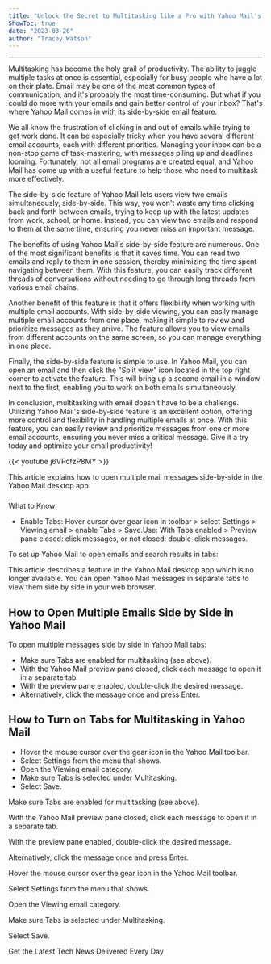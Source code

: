 ```yaml
---
title: "Unlock the Secret to Multitasking like a Pro with Yahoo Mail's Side-by-Side Email Feature!"
ShowToc: true 
date: "2023-03-26"
author: "Tracey Watson"
---
```

*****
Multitasking has become the holy grail of productivity. The ability to juggle multiple tasks at once is essential, especially for busy people who have a lot on their plate. Email may be one of the most common types of communication, and it's probably the most time-consuming. But what if you could do more with your emails and gain better control of your inbox? That's where Yahoo Mail comes in with its side-by-side email feature.

We all know the frustration of clicking in and out of emails while trying to get work done. It can be especially tricky when you have several different email accounts, each with different priorities. Managing your inbox can be a non-stop game of task-mastering, with messages piling up and deadlines looming. Fortunately, not all email programs are created equal, and Yahoo Mail has come up with a useful feature to help those who need to multitask more effectively.

The side-by-side feature of Yahoo Mail lets users view two emails simultaneously, side-by-side. This way, you won't waste any time clicking back and forth between emails, trying to keep up with the latest updates from work, school, or home. Instead, you can view two emails and respond to them at the same time, ensuring you never miss an important message.

The benefits of using Yahoo Mail's side-by-side feature are numerous. One of the most significant benefits is that it saves time. You can read two emails and reply to them in one session, thereby minimizing the time spent navigating between them. With this feature, you can easily track different threads of conversations without needing to go through long threads from various email chains.

Another benefit of this feature is that it offers flexibility when working with multiple email accounts. With side-by-side viewing, you can easily manage multiple email accounts from one place, making it simple to review and prioritize messages as they arrive. The feature allows you to view emails from different accounts on the same screen, so you can manage everything in one place.

Finally, the side-by-side feature is simple to use. In Yahoo Mail, you can open an email and then click the "Split view" icon located in the top right corner to activate the feature. This will bring up a second email in a window next to the first, enabling you to work on both emails simultaneously.

In conclusion, multitasking with email doesn't have to be a challenge. Utilizing Yahoo Mail's side-by-side feature is an excellent option, offering more control and flexibility in handling multiple emails at once. With this feature, you can easily review and prioritize messages from one or more email accounts, ensuring you never miss a critical message. Give it a try today and optimize your email productivity!

{{< youtube j6VPcfzP8MY >}} 




This article explains how to open multiple mail messages side-by-side in the Yahoo Mail desktop app.

 
### 
What to Know
 
- Enable Tabs: Hover cursor over gear icon in toolbar > select Settings > Viewing email > enable Tabs > Save.Use: With Tabs enabled > Preview pane closed: click messages, or not closed: double-click messages.

 

To set up Yahoo Mail to open emails and search results in tabs:

 
This article describes a feature in the Yahoo Mail desktop app which is no longer available. You can open Yahoo Mail messages in separate tabs to view them side by side in your web browser.
 
##   How to Open Multiple Emails Side by Side in Yahoo Mail  
 

To open multiple messages side by side in Yahoo Mail tabs:

 
- Make sure Tabs are enabled for multitasking (see above).
 - With the Yahoo Mail preview pane closed, click each message to open it in a separate tab.
 - With the preview pane enabled, double-click the desired message.
 - Alternatively, click the message once and press Enter.

 
##   How to Turn on Tabs for Multitasking in Yahoo Mail  
 
- Hover the mouse cursor over the gear icon in the Yahoo Mail toolbar.
 - Select Settings from the menu that shows.
 - Open the Viewing email category.
 - Make sure Tabs is selected under Multitasking.
 - Select Save.

 

Make sure Tabs are enabled for multitasking (see above).

 

With the Yahoo Mail preview pane closed, click each message to open it in a separate tab.

 

With the preview pane enabled, double-click the desired message.

 
Alternatively, click the message once and press Enter.
 

Hover the mouse cursor over the gear icon in the Yahoo Mail toolbar.

 

Select Settings from the menu that shows.

 

Open the Viewing email category.

 

Make sure Tabs is selected under Multitasking.

 

Select Save.

 

Get the Latest Tech News Delivered Every Day




